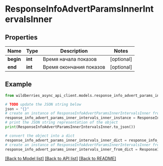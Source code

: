 # ResponseInfoAdvertParamsInnerIntervalsInner


## Properties

Name | Type | Description | Notes
------------ | ------------- | ------------- | -------------
**begin** | **int** | Время начала показов | [optional] 
**end** | **int** | Время окончания показов | [optional] 

## Example

```python
from wildberries_async_api_client.models.response_info_advert_params_inner_intervals_inner import ResponseInfoAdvertParamsInnerIntervalsInner

# TODO update the JSON string below
json = "{}"
# create an instance of ResponseInfoAdvertParamsInnerIntervalsInner from a JSON string
response_info_advert_params_inner_intervals_inner_instance = ResponseInfoAdvertParamsInnerIntervalsInner.from_json(json)
# print the JSON string representation of the object
print(ResponseInfoAdvertParamsInnerIntervalsInner.to_json())

# convert the object into a dict
response_info_advert_params_inner_intervals_inner_dict = response_info_advert_params_inner_intervals_inner_instance.to_dict()
# create an instance of ResponseInfoAdvertParamsInnerIntervalsInner from a dict
response_info_advert_params_inner_intervals_inner_from_dict = ResponseInfoAdvertParamsInnerIntervalsInner.from_dict(response_info_advert_params_inner_intervals_inner_dict)
```
[[Back to Model list]](../README.md#documentation-for-models) [[Back to API list]](../README.md#documentation-for-api-endpoints) [[Back to README]](../README.md)


